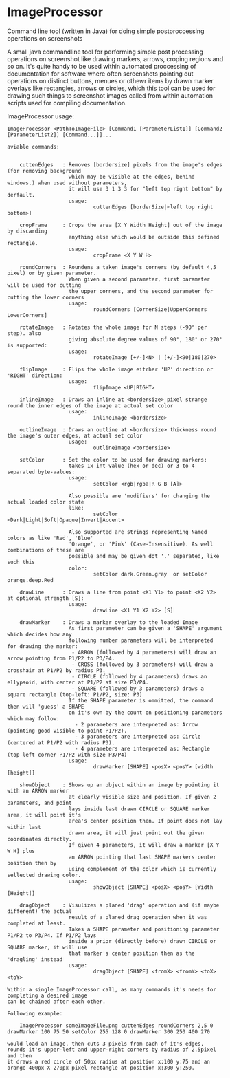 # ImageProcessor
Command line tool (written in Java) for doing simple postproccessing operations on screenshots


A small java commandline tool for performing simple post processing operations on screenshot like drawing markers, arrows, croping regions and so on. It's quite handy to be used within automated proccessing of documentation for software where often screenshots pointing out operations on distinct buttons, menues or othewr items by drawn marker overlays like rectangles, arrows or circles, which this tool can be used for drawing such things to screenshot images called from within automation scripts used  for compiling documentation.


ImageProcessor usage:

    ImageProcessor <PathToImageFile> [Command1 [ParameterList1]] [Command2 [ParameterList2]] [Command...]]...

    aviable commands:


        cuttenEdges   : Removes [bordersize] pixels from the image's edges (for removing background
                        which may be visible at the edges, behind windows.) when used without parameters,
                        it will use 3 1 3 3 for "left top right bottom" by derfault.
                        usage:
                                cuttenEdges [borderSize|<left top right bottom>]

        cropFrame     : Crops the area [X Y Width Height] out of the image by discarding
                        anything else which would be outside this defined rectangle.
                        usage:
                                cropFrame <X Y W H>

        roundCorners  : Roundens a taken image's corners (by default 4,5 pixel) or by given parameter.
                        When given a second parameter, first parameter will be used for cutting
                        the upper corners, and the second parameter for cutting the lower corners
                        usage:
                                roundCorners [CornerSize|UpperCorners LowerCorners]

        rotateImage   : Rotates the whole image for N steps (-90° per step). also
                        giving absolute degree values of 90°, 180° or 270° is supported:
                        usage:
                                rotateImage [+/-]<N> | [+/-]<90|180|270>

        flipImage     : Flips the whole image eitrher 'UP' direction or 'RIGHT' direction:
                        usage:
                                flipImage <UP|RIGHT>

        inlineImage   : Draws an inline at <bordersize> pixel strange round the inner edges of the image at actual set color
                        usage:
                                inlineImage <bordersize>

        outlineImage  : Draws an outline at <bordersize> thickness round the image's outer edges, at actual set color
                        usage:
                                outlineImage <bordersize>

        setColor      : Set the color to be used for drawing markers:
                        takes 1x int-value (hex or dec) or 3 to 4 separated byte-values:
                        usage:
                                setColor <rgb|rgba|R G B [A]>

                        Also possible are 'modifiers' for changing the actual loaded color state
                        like:
                                setColor <Dark|Light|Soft|Opaque|Invert|Accent>

                        Also supported are strings representing Named colors as like 'Red', 'Blue'
                        'Orange', or 'Pink' (Case-Insensitive). As well combinations of these are
                        possible and may be given dot '.' separated, like such this
                        color:
                                setColor dark.Green.gray  or setColor orange.deep.Red

        drawLine      : Draws a line from point <X1 Y1> to point <X2 Y2> at optional strength [S]:
                        usage:
                                drawLine <X1 Y1 X2 Y2> [S]

        drawMarker    : Draws a marker overlay to the loaded Image
                        As first parameter can be given a 'SHAPE' argument which decides how any
                        following number parameters will be interpreted for drawing the marker:
                         - ARROW (followed by 4 parameters) will draw an arrow pointing from P1/P2 to P3/P4.
                         - CROSS (followed by 3 parameters) will draw a crosshair at P1/P2 by radius P3.
                         - CIRCLE (followed by 4 parameters) draws an ellypsoid, with center at P1/P2 at size P3/P4.
                         - SQUARE (followed by 3 parameters) draws a square rectangle (top-left: P1/P2, size: P3)
                        If the SHAPE parameter is ommitted, the command then will 'guess' a SHAPE
                        on it's own by the count on positioning parameters which may follow:
                          - 2 parameters are interpreted as: Arrow (pointing good visible to point P1/P2).
                          - 3 parameters are interpreted as: Circle (centered at P1/P2 with radius P3).
                          - 4 parameters are interpreted as: Rectangle (top-left corner P1/P2 with size P3/P4)
                        usage:
                                drawMarker [SHAPE] <posX> <posY> [width [height]]

        showObject    : Shows up an object within an image by pointing it with an ARROW marker
                        at clearly visible size and position. If given 2 parameters, and point
                        lays inside last drawn CIRCLE or SQUARE marker area, it will point it's
                        area's center position then. If point does not lay within last
                        drawn area, it will just point out the given coordinates directly.
                        If given 4 parameters, it will draw a marker [X Y W H] plus
                        an ARROW pointing that last SHAPE markers center position then by
                        using complement of the color which is currently sellected drawing color.
                        usage:
                                showObject [SHAPE] <posX> <posY> [Width [Height]]

        dragObject    : Visulizes a planed 'drag' operation and (if maybe different) the actual
                        result of a planed drag operation when it was completed at least.
                        Takes a SHAPE parameter and positioning parameter P1/P2 to P3/P4. If P1/P2 lays
                        inside a prior (directly before) drawn CIRCLE or SQUARE marker, it will use
                        that marker's center position then as the 'dragling' instead
                        usage:
                                dragObject [SHAPE] <fromX> <fromY> <toX> <toY>

    Within a single ImageProcessor call, as many commands it's needs for completing a desired image
    can be chained after each other.

    Following example:

        ImageProcessor someImageFile.png cuttenEdges roundCorners 2,5 0 drawMarker 100 75 50 setColor 255 128 0 drawMarker 300 250 400 270

    would load an image, then cuts 3 pixels from each of it's edges, rounds it's upper-left and upper-right corners by radius of 2.5pixel and then
    it draws a red circle of 50px radius at position x:100 y:75 and an orange 400px X 270px pixel rectangle at position x:300 y:250.
    
    
